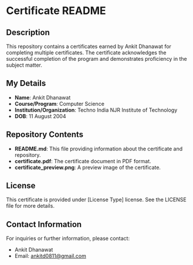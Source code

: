 # Certificate README

## Description
This repository contains a certificates earned by Ankit Dhanawat for completing multiple certificates. The certificate acknowledges the successful completion of the program and demonstrates proficiency in the subject matter.

## My Details
- **Name**: Ankit Dhanawat
- **Course/Program**: Computer Science
- **Institution/Organization**: Techno India NJR Institute of Technology 
- **DOB**: 11 August 2004

## Repository Contents
- **README.md**: This file providing information about the certificate and repository.
- **certificate.pdf**: The certificate document in PDF format.
- **certificate_preview.png**: A preview image of the certificate.

## License
This certificate is provided under [License Type] license. See the LICENSE file for more details.

## Contact Information
For inquiries or further information, please contact:
- Ankit Dhanawat
- Email: ankitd0811@gmail.com

